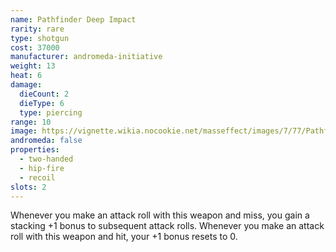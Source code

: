 ```yaml
---
name: Pathfinder Deep Impact
rarity: rare
type: shotgun
cost: 37000
manufacturer: andromeda-initiative
weight: 13
heat: 6
damage:
  dieCount: 2
  dieType: 6
  type: piercing
range: 10
image: https://vignette.wikia.nocookie.net/masseffect/images/7/77/Pathfinder-Deep_Impact.png/revision/latest?cb=20180224220127
andromeda: false
properties:
  - two-handed
  - hip-fire
  - recoil
slots: 2
---
```

Whenever you make an attack roll with this weapon and miss, you gain a stacking +1 bonus to 
subsequent attack rolls. Whenever you make an attack roll with this weapon and hit, your +1 bonus 
resets to 0.